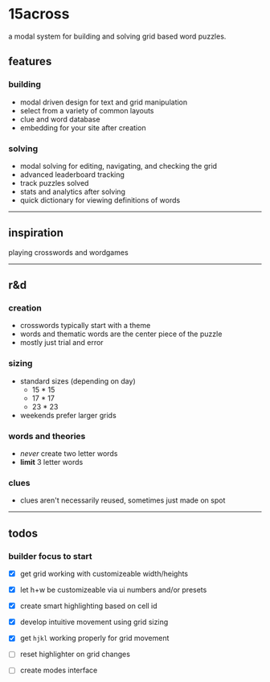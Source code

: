# 15across

a modal system for building and solving grid based word puzzles.

## features

### building

* modal driven design for text and grid manipulation
* select from a variety of common layouts
* clue and word database
* embedding for your site after creation

### solving 

* modal solving for editing, navigating, and checking the grid
* advanced leaderboard tracking
* track puzzles solved
* stats and analytics after solving
* quick dictionary for viewing definitions of words

---

## inspiration

playing crosswords and wordgames

---

## r&d

### creation

* crosswords typically start with a theme
* words and thematic words are the center piece of the puzzle
* mostly just trial and error

### sizing

* standard sizes (depending on day)
	* 15 * 15
	* 17 * 17
	* 23 * 23
* weekends prefer larger grids 

### words and theories

* _never_ create two letter words
* **limit** 3 letter words

### clues

* clues aren't necessarily reused, sometimes just made on spot

---

## todos

### builder focus to start

- [x] get grid working with customizeable width/heights
- [x] let h+w be customizeable via ui numbers and/or presets
- [x] create smart highlighting based on cell id
- [x] develop intuitive movement using grid sizing
- [x] get `hjkl` working properly for grid movement
- [ ] reset highlighter on grid changes
- [ ] create modes interface


